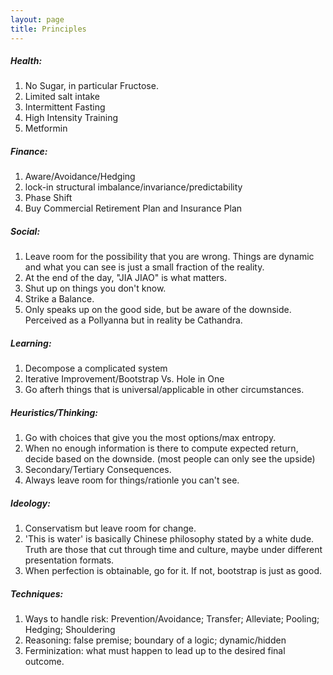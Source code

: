 ```yaml
---
layout: page
title: Principles
---
```


##### Health:

1. No Sugar, in particular Fructose.
2. Limited salt intake
3. Intermittent Fasting
4. High Intensity Training
5. Metformin

##### Finance:

1. Aware/Avoidance/Hedging
2. lock-in structural imbalance/invariance/predictability
3. Phase Shift
4. Buy Commercial Retirement Plan and Insurance Plan

##### Social:

1. Leave room for the possibility that you are wrong. Things are dynamic and what you can see is just a small fraction of the reality.
2. At the end of the day, "JIA JIAO" is what matters.
3. Shut up on things you don't know.
4. Strike a Balance.
5. Only speaks up on the good side, but be aware of the downside. Perceived as a Pollyanna but in reality be Cathandra.

##### Learning:

1. Decompose a complicated system
2. Iterative Improvement/Bootstrap Vs. Hole in One
3. Go afterh things that is universal/applicable in other circumstances.

##### Heuristics/Thinking:

1. Go with choices that give you the most options/max entropy.
2. When no enough information is there to compute expected return, decide based on the downside. (most people can only see the upside)
3. Secondary/Tertiary Consequences.
4. Always leave room for things/rationle you can't see.  

##### Ideology:

1. Conservatism but leave room for change.
2. 'This is water' is basically Chinese philosophy stated by a white dude. Truth are those that cut through time and culture, maybe under different presentation formats.
3. When perfection is obtainable, go for it. If not, bootstrap is just as good.

##### Techniques:

1. Ways to handle risk: Prevention/Avoidance; Transfer; Alleviate; Pooling; Hedging; Shouldering
2. Reasoning: false premise; boundary of a logic; dynamic/hidden
3. Ferminization: what must happen to lead up to the desired final outcome.
